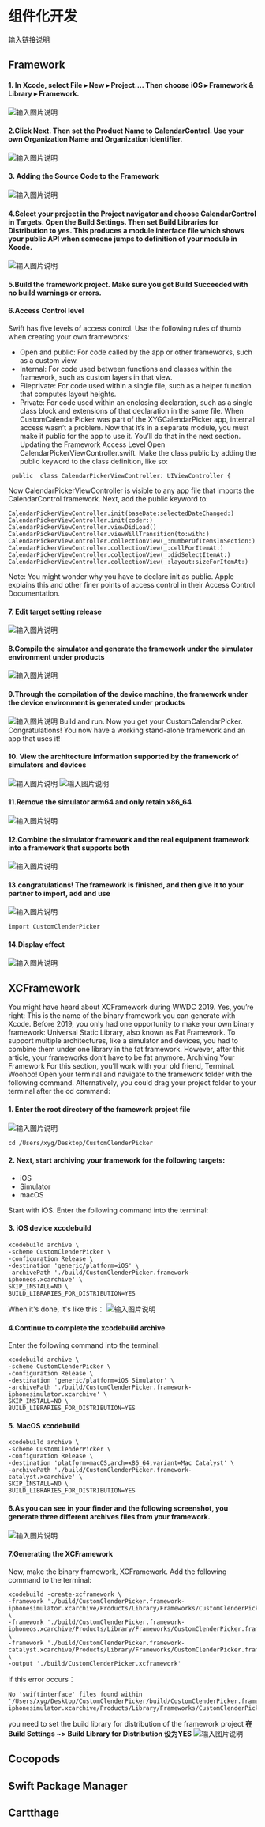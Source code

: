 # 组件化开发
[输入链接说明](https://www.raywenderlich.com/17753301-creating-a-framework-for-ios#toc-anchor-016)
## Framework
#### 1. In Xcode, select File ▸ New ▸ Project…. Then choose iOS ▸ Framework & Library ▸ Framework.
![输入图片说明](%E6%88%AA%E5%B1%8F2022-04-28%20%E4%B8%8B%E5%8D%885.09.02.png)
#### 2.Click Next. Then set the Product Name to CalendarControl. Use your own Organization Name and Organization Identifier.
![输入图片说明](%E6%88%AA%E5%B1%8F2022-04-28%20%E4%B8%8B%E5%8D%885.13.13.png)
#### 3. Adding the Source Code to the Framework
![输入图片说明](%E6%88%AA%E5%B1%8F2022-04-28%20%E4%B8%8B%E5%8D%885.22.07.png)
#### 4.Select your project in the Project navigator and choose CalendarControl in Targets. Open the Build Settings. Then set Build Libraries for Distribution to yes. This produces a module interface file which shows your public API when someone jumps to definition of your module in Xcode.
![输入图片说明](%E6%88%AA%E5%B1%8F2022-04-28%20%E4%B8%8B%E5%8D%885.24.48.png)
#### 5.Build the framework project. Make sure you get Build Succeeded with no build warnings or errors.
#### 6.Access Control level
Swift has five levels of access control. Use the following rules of thumb when creating your own frameworks:
- Open and public: For code called by the app or other frameworks, such as a custom view.
- Internal: For code used between functions and classes within the framework, such as custom layers in that view.
- Fileprivate: For code used within a single file, such as a helper function that computes layout heights.
- Private: For code used within an enclosing declaration, such as a single class block and extensions of that declaration in the same file.
When CustomCalendarPicker was part of the XYGCalendarPicker app, internal access wasn’t a problem. Now that it’s in a separate module, you must make it public for the app to use it. You’ll do that in the next section.
Updating the Framework Access Level
Open CalendarPickerViewController.swift. Make the class public by adding the public keyword to the class definition, like so:

```
 public  class CalendarPickerViewController: UIViewController {

```
Now CalendarPickerViewController is visible to any app file that imports the CalendarControl framework.
Next, add the public keyword to:

```
CalendarPickerViewController.init(baseDate:selectedDateChanged:)
CalendarPickerViewController.init(coder:)
CalendarPickerViewController.viewDidLoad()
CalendarPickerViewController.viewWillTransition(to:with:)
CalendarPickerViewController.collectionView(_:numberOfItemsInSection:)
CalendarPickerViewController.collectionView(_:cellForItemAt:)
CalendarPickerViewController.collectionView(_:didSelectItemAt:)
CalendarPickerViewController.collectionView(_:layout:sizeForItemAt:)
```

Note: You might wonder why you have to declare init as public. Apple explains this and other finer points of access control in their Access Control Documentation.
#### 7. Edit target setting release
![输入图片说明](1651146831569.jpg)
#### 8.Compile the simulator and generate the framework under the simulator environment under products
![输入图片说明](1651147198393.jpg)
#### 9.Through the compilation of the device machine, the framework under the device environment is generated under products
![输入图片说明](1651147389600.jpg)
Build and run. Now you get your CustomCalendarPicker.
Congratulations! You now have a working stand-alone framework and an app that uses it!
#### 10. View the architecture information supported by the framework of simulators and devices
![输入图片说明](1651147745913.jpg)
![输入图片说明](1651147657095.jpg)
#### 11.Remove the simulator arm64 and only retain x86_64
![输入图片说明](1651148621029.jpg)
#### 12.Combine the simulator framework and the real equipment framework into a framework that supports both
![输入图片说明](1651148896558.jpg)
#### 13.congratulations! The framework is finished, and then give it to your partner to import, add and use
![输入图片说明](1651149568965.jpg)

```
import CustomClenderPicker

```
#### 14.Display effect
![输入图片说明](Simulator%20Screen%20Shot%20-%20iPhone%208%20-%202022-04-28%20at%2020.43.29.png)
## XCFramework
You might have heard about XCFramework during WWDC 2019. Yes, you’re right: This is the name of the binary framework you can generate with Xcode.
Before 2019, you only had one opportunity to make your own binary framework: Universal Static Library, also known as Fat Framework.
To support multiple architectures, like a simulator and devices, you had to combine them under one library in the fat framework. However, after this article, your frameworks don’t have to be fat anymore.
Archiving Your Framework
For this section, you’ll work with your old friend, Terminal. Woohoo!
Open your terminal and navigate to the framework folder with the following command. Alternatively, you could drag your project folder to your terminal after the cd command:
#### 1. Enter the root directory of the framework project file
![输入图片说明](1651151274991.jpg)

```
cd /Users/xyg/Desktop/CustomClenderPicker
```
#### 2. Next, start archiving your framework for the following targets:

- iOS
- Simulator
- macOS

Start with iOS. Enter the following command into the terminal:
#### 3. iOS device  xcodebuild

```
xcodebuild archive \
-scheme CustomClenderPicker \
-configuration Release \
-destination 'generic/platform=iOS' \
-archivePath './build/CustomClenderPicker.framework-iphoneos.xcarchive' \
SKIP_INSTALL=NO \
BUILD_LIBRARIES_FOR_DISTRIBUTION=YES

```
When it's done, it's like this：
![输入图片说明](1651151654438.jpg)
#### 4.Continue to complete the xcodebuild archive
Enter the following command into the terminal:

```
xcodebuild archive \
-scheme CustomClenderPicker \
-configuration Release \
-destination 'generic/platform=iOS Simulator' \
-archivePath './build/CustomClenderPicker.framework-iphonesimulator.xcarchive' \
SKIP_INSTALL=NO \
BUILD_LIBRARIES_FOR_DISTRIBUTION=YES
```
#### 5. MacOS xcodebuild
```
xcodebuild archive \
-scheme CustomClenderPicker \
-configuration Release \
-destination 'platform=macOS,arch=x86_64,variant=Mac Catalyst' \
-archivePath './build/CustomClenderPicker.framework-catalyst.xcarchive' \
SKIP_INSTALL=NO \
BUILD_LIBRARIES_FOR_DISTRIBUTION=YES
```
#### 6.As you can see in your finder and the following screenshot, you generate three different archives files from your framework.
![输入图片说明](1651152359546.jpg)
#### 7.Generating the XCFramework
Now, make the binary framework, XCFramework. Add the following command to the terminal:

```
xcodebuild -create-xcframework \
-framework './build/CustomClenderPicker.framework-iphonesimulator.xcarchive/Products/Library/Frameworks/CustomClenderPicker.framework' \
-framework './build/CustomClenderPicker.framework-iphoneos.xcarchive/Products/Library/Frameworks/CustomClenderPicker.framework' \
-framework './build/CustomClenderPicker.framework-catalyst.xcarchive/Products/Library/Frameworks/CustomClenderPicker.framework' \
-output './build/CustomClenderPicker.xcframework'
```
If this error occurs：

```
No 'swiftinterface' files found within '/Users/xyg/Desktop/CustomClenderPicker/build/CustomClenderPicker.framework-iphonesimulator.xcarchive/Products/Library/Frameworks/CustomClenderPicker.framework/Modules/CustomClenderPicker.swiftmodule'.
```


you need to set the build library for distribution of the framework project
 **在 Build Settings ~> Build Library for Distribution 设为YES** 
![输入图片说明](1651153258529.jpg)

## Cocopods


## Swift Package Manager

## Cartthage


